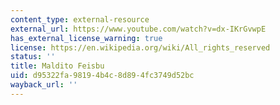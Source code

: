 ```yaml
---
content_type: external-resource
external_url: https://www.youtube.com/watch?v=dx-IKrGvwpE
has_external_license_warning: true
license: https://en.wikipedia.org/wiki/All_rights_reserved
status: ''
title: Maldito Feisbu
uid: d95322fa-9819-4b4c-8d89-4fc3749d52bc
wayback_url: ''
---
```

